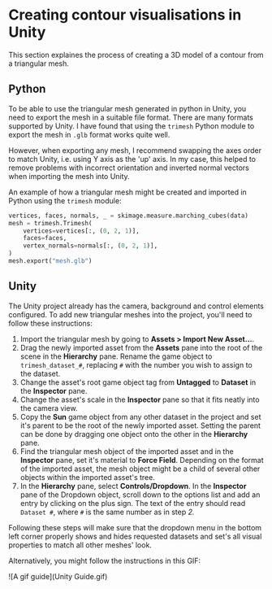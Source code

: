 # Creating contour visualisations in Unity

This section explaines the process of creating a 3D model of a contour from a triangular mesh.

## Python
To be able to use the triangular mesh generated in python in Unity, you need to export the mesh in a suitable file format. There are many formats supported by Unity. I have found that using the `trimesh` Python module to export the mesh in `.glb` format works quite well.

However, when exporting any mesh, I recommend swapping the axes order to match Unity, i.e. using Y axis as the 'up' axis. In my case, this helped to remove problems with incorrect orientation and inverted normal vectors when importing the mesh into Unity.

An example of how a triangular mesh might be created and imported in Python using the `trimesh` module:
``` python
vertices, faces, normals, _ = skimage.measure.marching_cubes(data)
mesh = trimesh.Trimesh(
    vertices=vertices[:, (0, 2, 1)],
    faces=faces,
    vertex_normals=normals[:, (0, 2, 1)],
)
mesh.export("mesh.glb")

```

## Unity
The Unity project already has the camera, background and control elements configured. To add new triangular meshes into the project, you'll need to follow these instructions:

1. Import the triangular mesh by going to **Assets > Import New Asset...**.
2. Drag the newly imported asset from the **Assets** pane into the root of the scene in the **Hierarchy** pane. Rename the game object to `trimesh_dataset_#`, replacing `#` with the number you wish to assign to the dataset.
3. Change the asset's root game object tag from **Untagged** to **Dataset** in the **Inspector** pane.
4. Change the asset's scale in the **Inspector** pane so that it fits neatly into the camera view.
5. Copy the **Sun** game object from any other dataset in the project and set it's parent to be the root of the newly imported asset. Setting the parent can be done by dragging one object onto the other in the **Hierarchy** pane.
6. Find the triangular mesh object of the imported asset and in the **Inspector** pane, set it's material to **Force Field**. Depending on the format of the imported asset, the mesh object might be a child of several other objects within the imported asset's tree.
7. In the **Hierarchy** pane, select **Controls/Dropdown**. In the **Inspector** pane of the Dropdown object, scroll down to the options list and add an entry by clicking on the plus sign. The text of the entry should read `Dataset #`, where `#` is the same number as in step *2.*

Following these steps will make sure that the dropdown menu in the bottom left corner properly shows and hides requested datasets and set's all visual properties to match all other meshes' look.

Alternatively, you might follow the instructions in this GIF:

![A gif guide](Unity Guide.gif)
